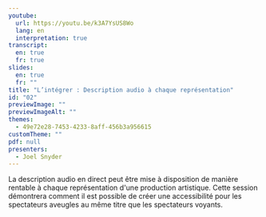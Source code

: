 ```yaml
---
youtube:
  url: https://youtu.be/k3A7YsUS8Wo
  lang: en
  interpretation: true
transcript:
  en: true
  fr: true
slides:
  en: true
  fr: ""
title: "L’intégrer : Description audio à chaque représentation"
id: "02"
previewImage: ""
previewImageAlt: ""
themes:
  - 49e72e28-7453-4233-8aff-456b3a956615
customTheme: ""
pdf: null
presenters:
  - Joel Snyder
---
```

La description audio en direct peut être mise à disposition de manière rentable à chaque représentation d'une production artistique. Cette session démontrera comment il est possible de créer une accessibilité pour les spectateurs aveugles au même titre que les spectateurs voyants.
